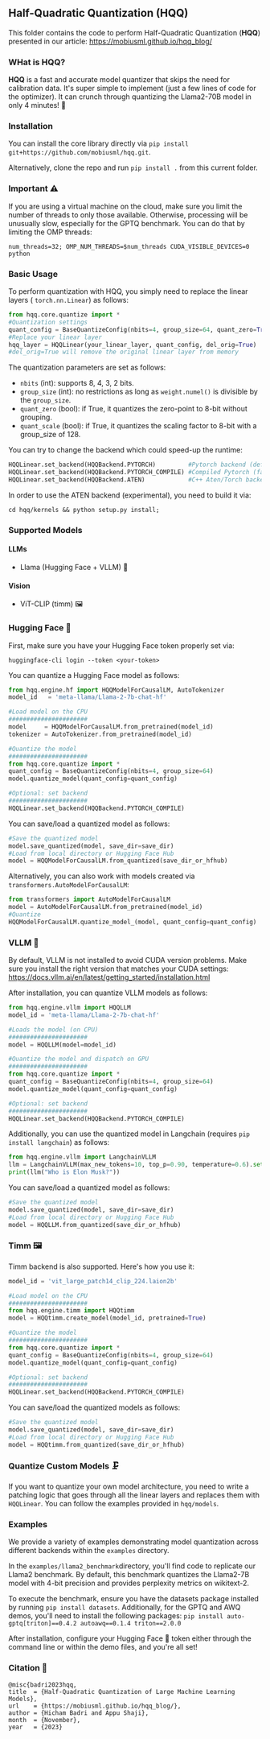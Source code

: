 ## Half-Quadratic Quantization (HQQ)
This folder contains the code to perform Half-Quadratic Quantization (<b>HQQ</b>) presented in our article: https://mobiusml.github.io/hqq_blog/ 

### WHat is HQQ?
<b>HQQ</b> is a fast and accurate model quantizer that skips the need for calibration data. It's super simple to implement (just a few lines of code for the optimizer). It can crunch through quantizing the Llama2-70B model in only 4 minutes! 🚀

### Installation 
You can install the core library directly via ```pip install git+https://github.com/mobiusml/hqq.git```. 

Alternatively, clone the repo and run ```pip install .``` from this current folder. 

### Important ⚠️
If you are using a virtual machine on the cloud, make sure you limit the number of threads to only those available. Otherwise, processing will be unusually slow, especially for the GPTQ benchmark. You can do that by limiting the OMP threads:
```
num_threads=32; OMP_NUM_THREADS=$num_threads CUDA_VISIBLE_DEVICES=0 python 
```

### Basic Usage
To perform quantization with HQQ, you simply need to replace the linear layers ( ```torch.nn.Linear```) as follows:
```Python
from hqq.core.quantize import *
#Quantization settings
quant_config = BaseQuantizeConfig(nbits=4, group_size=64, quant_zero=True, quant_scale=False)
#Replace your linear layer 
hqq_layer = HQQLinear(your_linear_layer, quant_config, del_orig=True)
#del_orig=True will remove the original linear layer from memory
```

The quantization parameters are set as follows:

- ```nbits``` (int): supports 8, 4, 3, 2 bits.
- ```group_size``` (int): no restrictions as long as ```weight.numel()``` is divisible by the ```group_size```.
- ```quant_zero``` (bool): if True, it quantizes the zero-point to 8-bit without grouping.
- ```quant_scale``` (bool): if True, it quantizes the scaling factor to 8-bit with a group_size of 128.

You can try to change the backend which could speed-up the runtime:
```Python
HQQLinear.set_backend(HQQBackend.PYTORCH)         #Pytorch backend (default) 
HQQLinear.set_backend(HQQBackend.PYTORCH_COMPILE) #Compiled Pytorch (fastest but potentially issues)
HQQLinear.set_backend(HQQBackend.ATEN)            #C++ Aten/Torch backend (experimental)
```
In order to use the ATEN backend (experimental), you need to build it via:
```
cd hqq/kernels && python setup.py install;
```

### Supported Models
#### LLMs 
- Llama (Hugging Face + VLLM) 🦙
#### Vision 
- ViT-CLIP (timm) 🖼️

### Hugging Face 🤗
First, make sure you have your Hugging Face token properly set via:
```
huggingface-cli login --token <your-token>
```

You can quantize a Hugging Face model as follows:
```Python
from hqq.engine.hf import HQQModelForCausalLM, AutoTokenizer
model_id   = 'meta-llama/Llama-2-7b-chat-hf'

#Load model on the CPU
######################
model     = HQQModelForCausalLM.from_pretrained(model_id)
tokenizer = AutoTokenizer.from_pretrained(model_id) 

#Quantize the model
######################
from hqq.core.quantize import *
quant_config = BaseQuantizeConfig(nbits=4, group_size=64)
model.quantize_model(quant_config=quant_config)

#Optional: set backend
######################
HQQLinear.set_backend(HQQBackend.PYTORCH_COMPILE)
```

You can save/load a quantized model as follows:
```Python
#Save the quantized model
model.save_quantized(model, save_dir=save_dir)
#Load from local directory or Hugging Face Hub
model = HQQModelForCausalLM.from_quantized(save_dir_or_hfhub)
```

Alternatively, you can also work with models created via ```transformers.AutoModelForCausalLM```:
```Python
from transformers import AutoModelForCausalLM
model = AutoModelForCausalLM.from_pretrained(model_id) 
#Quantize
HQQModelForCausalLM.quantize_model_(model, quant_config=quant_config)
```

### VLLM 🚀
By default, VLLM is not installed to avoid CUDA version problems. Make sure you install the right version that matches your CUDA settings: 
https://docs.vllm.ai/en/latest/getting_started/installation.html 

After installation, you can quantize VLLM models as follows:

```Python
from hqq.engine.vllm import HQQLLM
model_id = 'meta-llama/Llama-2-7b-chat-hf'

#Loads the model (on CPU)
######################
model = HQQLLM(model=model_id)

#Quantize the model and dispatch on GPU
######################
from hqq.core.quantize import *
quant_config = BaseQuantizeConfig(nbits=4, group_size=64)
model.quantize_model(quant_config=quant_config)

#Optional: set backend
######################
HQQLinear.set_backend(HQQBackend.PYTORCH_COMPILE)
```

Additionally, you can use the quantized model in Langchain (requires ```pip install langchain```) as follows:

```Python
from hqq.engine.vllm import LangchainVLLM
llm = LangchainVLLM(max_new_tokens=10, top_p=0.90, temperature=0.6).set(model)
print(llm("Who is Elon Musk?"))
```

You can save/load a quantized model as follows:
```Python
#Save the quantized model
model.save_quantized(model, save_dir=save_dir)
#Load from local directory or Hugging Face Hub
model = HQQLLM.from_quantized(save_dir_or_hfhub)
```

### Timm 🖼️
Timm backend is also supported. Here's how you use it:

```Python
model_id = 'vit_large_patch14_clip_224.laion2b'

#Load model on the CPU
######################
from hqq.engine.timm import HQQtimm
model = HQQtimm.create_model(model_id, pretrained=True)

#Quantize the model
######################
from hqq.core.quantize import *
quant_config = BaseQuantizeConfig(nbits=4, group_size=64)
model.quantize_model(quant_config=quant_config)

#Optional: set backend
######################
HQQLinear.set_backend(HQQBackend.PYTORCH_COMPILE)
```

You can save/load the quantized models as follows:
```Python
#Save the quantized model
model.save_quantized(model, save_dir=save_dir)
#Load from local directory or Hugging Face Hub
model = HQQtimm.from_quantized(save_dir_or_hfhub)
```

### Quantize Custom Models 🗜️
If you want to quantize your own model architecture, you need to write a patching logic that goes through all the linear layers and replaces them with ```HQQLinear```. You can follow the examples provided in ```hqq/models```.

### Examples 
We provide a variety of examples demonstrating model quantization across different backends within the ```examples```  directory.

In the ```examples/llama2_benchmark```directory, you'll find code to replicate our Llama2 benchmark. By default, this benchmark quantizes the Llama2-7B model with 4-bit precision and provides perplexity metrics on wikitext-2.

To execute the benchmark, ensure you have the datasets package installed by running  ```pip install datasets```. Additionally, for the GPTQ and AWQ demos, you'll need to install the following packages: ```pip install auto-gptq[triton]==0.4.2 autoawq==0.1.4 triton==2.0.0```

After installation, configure your Hugging Face 🤗 token either through the command line or within the demo files, and you're all set!

### Citation 📜
```
@misc{badri2023hqq,
title  = {Half-Quadratic Quantization of Large Machine Learning Models},
url    = {https://mobiusml.github.io/hqq_blog/},
author = {Hicham Badri and Appu Shaji},
month  = {November},
year   = {2023}
```


